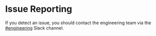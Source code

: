 # Issue Reporting

If you detect an issue, you should contact the engineering team via the [#engineering](https://wiris.slack.com/archives/C010P3E9AHH) Slack channel.
